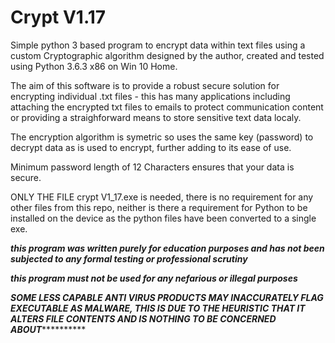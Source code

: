 # Crypt V1.17
Simple python 3 based program to encrypt data within text files using a custom Cryptographic algorithm designed by the author, created and tested using Python 3.6.3 x86 on Win 10 Home.

The aim of this software is to provide a robust secure solution for encrypting individual .txt files - this has many applications including attaching the encrypted txt files to emails to protect communication content or providing a straighforward means to store sensitive text data localy.

The encryption algorithm is symetric so uses the same key (password) to decrypt data as is used to encrypt, further adding to its ease of use.

Minimum password length of 12 Characters ensures that your data is secure.

ONLY THE FILE crypt V1_17.exe is needed, there is no requirement for any other files from this repo, neither is there a requirement for Python to be installed on the device as the python files have been converted to a single exe.


***this program was written purely for education purposes and has not been subjected to any formal testing or professional scrutiny*** 

***this program must not be used for any nefarious or illegal purposes*** 



***********SOME LESS CAPABLE ANTI VIRUS PRODUCTS MAY INACCURATELY FLAG EXECUTABLE AS MALWARE, THIS IS DUE TO THE HEURISTIC THAT IT ALTERS FILE CONTENTS AND IS NOTHING TO BE CONCERNED ABOUT*********************
